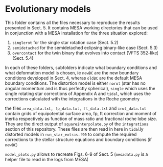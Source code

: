 Evolutionary models
===================

This folder contains all the files necessary to reproduce the results presented in Sect. 5.
It contains MESA working directories that can be used in conjunction with a MESA installation 
for the three situation explored:
1. `singlerot` for the single star rotation case (Sect. 5.2)
2. `semidetached` for the semidetached eclipsing binary-like case (Sect. 5.3)
3. `overcontact` for the twin binary that evolves into contact (VFTS 352-like) (Sect. 5.4)

In each of these folders, subfolders indicate what boundary conditions and what deformation 
model is chosen, ie `newBC` are the new boundary conditions developed in Sect. 4, wheras `oldBC` 
are the default MESA boundary conditions.
The distortion model is either `norot` (star has no angular momentum and is thus perfectly 
spherical), `single` which uses the single rotating star corrections of Appendix A and `tidal`, 
which uses the corrections calculated with the integrations in the Roche geometry

the files `area_data.txt, fp_data.txt, ft_data.txt` and `irot_data.txt` contain grids of 
equipotential surface area, fp, ft correction and moment of inertia respectively as function of 
mass ratio and fractional roche lobe size. They are the direct output of `squareinterpolate.py` 
of the `integrations` section of this repository.
These files are then read in here in `tidal`ly distorted models in `run_star_extras.f90` to 
compute the required corrections to the stellar structure equations and boundary conditions (if 
`newBC`)

`model_plots.py` allows to recreate Figs. 6-9 of Sect. 5 (`mesadata.py` is a helper file to read 
in the logs from MESA)
